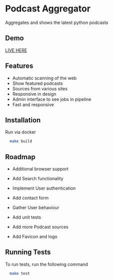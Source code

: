 # Podcast Aggregator

Aggregates and shows the latest python podcasts

## Demo

[LIVE HERE](https://awesome-aggregator.herokuapp.com)

## Features

- Automatic scanning of the web
- Show featured podcasts
- Sources from various sites
- Responsive in design
- Admin interface to see jobs in pipeline
- Fast and responsive

## Installation

Run via docker

```bash
  make build
```

## Roadmap

- Additional browser support

- Add Search functionality
- Implement User authentication
- Add contact form
- Gather User behaviour
- Add unit tests
- Add more Podcast sources
- Add Favicon and logo

## Running Tests

To run tests, run the following command

```bash
  make test
```
